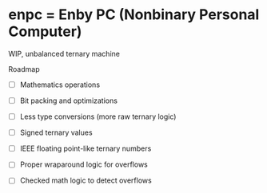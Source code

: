# enpc = Enby PC (Nonbinary Personal Computer)

WIP, unbalanced ternary machine 

Roadmap

- [ ] Mathematics operations

- [ ] Bit packing and optimizations

- [ ] Less type conversions (more raw ternary logic)

- [ ] Signed ternary values

- [ ] IEEE floating point-like ternary numbers

- [ ] Proper wraparound logic for overflows

- [ ] Checked math logic to detect overflows

